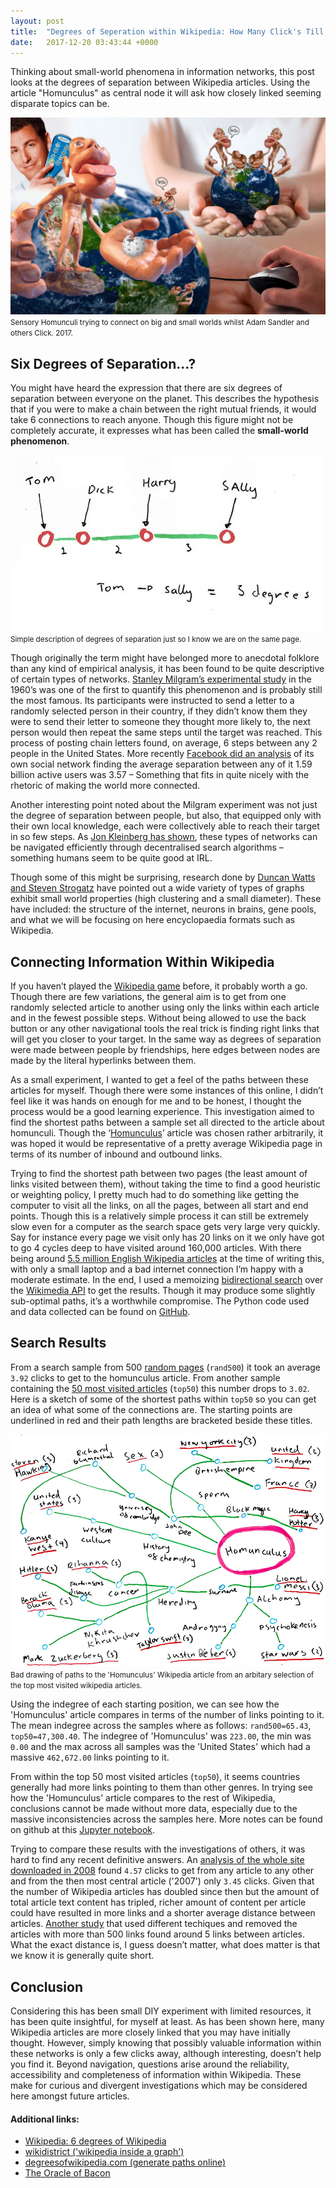 ```yaml
---
layout: post
title:  "Degrees of Seperation within Wikipedia: How Many Click's Till the Homunculus?"
date:   2017-12-20 03:43:44 +0000
---
```

Thinking about small-world phenomena in information networks, this post looks at the degrees of separation between Wikipedia articles. Using the article "Homunculus" as central node it will ask how closely linked seeming disparate topics can be.

<div class="media-container">
    <img title="Sensory Homunculi trying to connect on big and small worlds whilst Adam Sandler and others Click." src="../assets/imgs/homunculus/cover.jpg">
    <small>Sensory Homunculi trying to connect on big and small worlds whilst Adam Sandler and others Click. 2017. </small>
</div>

## Six Degrees of Separation...?

You might have heard the expression that there are six degrees of separation between everyone on the planet. This describes the hypothesis that if you were to make a chain between the right mutual friends, it would take 6 connections to reach anyone. Though this figure might not be completely accurate, it expresses what has been called the **small-world phenomenon**.

<div class="media-container slim">
    <img src="../assets/imgs/homunculus/one.jpg">
    <small>Simple description of degrees of separation just so I know we are on the same page.</small>
</div>

Though originally the term might have belonged more to anecdotal folklore than any kind of empirical analysis, it has been found to be quite descriptive of certain types of networks. [Stanley Milgram’s experimental study](http://snap.stanford.edu/class/cs224w-readings/milgram67smallworld.pdf) in the 1960’s was one of the first to quantify this phenomenon and is probably still the most famous. Its participants were instructed to send a letter to a randomly selected person in their country, if they didn’t know them they were to send their letter to someone they thought more likely to, the next person would then repeat the same steps until the target was reached. This process of posting chain letters found, on average, 6 steps between any 2 people in the United States. More recently [Facebook did an analysis](https://research.fb.com/three-and-a-half-degrees-of-separation/) of its own social network finding the average separation between any of it 1.59 billion active users was 3.57 – Something that fits in quite nicely with the rhetoric of making the world more connected.

Another interesting point noted about the Milgram experiment was not just the degree of separation between people, but also, that equipped only with their own local knowledge, each were collectively able to reach their target in so few steps. As [Jon Kleinberg has shown](https://www.cs.cornell.edu/home/kleinber/swn.d/swn.html), these types of networks can be navigated efficiently through decentralised search algorithms – something humans seem to be quite good at IRL.

Though some of this might be surprising, research done by [Duncan Watts and Steven Strogatz](https://icr.ethz.ch/taicon/events/watts/slides.pdf) have pointed out a wide variety of types of graphs exhibit small world properties (high clustering and a small diameter). These have included: the structure of the internet, neurons in brains, gene pools, and what we will be focusing on here encyclopaedia formats such as Wikipedia.

## Connecting Information Within Wikipedia

If you haven’t played the [Wikipedia game](https://en.wikipedia.org/wiki/Wikipedia:Wiki_Game) before, it probably worth a go. Though there are few variations, the general aim is to get from one randomly selected article to another using only the links within each article and in the fewest possible steps. Without being allowed to use the back button or any other navigational tools the real trick is finding right links that will get you closer to your target. In the same way as degrees of separation were made between people by friendships, here edges between nodes are made by the literal hyperlinks between them.

As a small experiment, I wanted to get a feel of the paths between these articles for myself. Though there were some instances of this online, I didn’t feel like it was hands on enough for me and to be honest, I thought the process would be a good learning experience. This investigation aimed to find the shortest paths between a sample set all directed to the article about homunculi. Though the ‘[Homunculus](https://en.wikipedia.org/wiki/Homunculus)’ article was chosen rather arbitrarily, it was hoped it would be representative of a pretty average Wikipedia page in terms of its number of inbound and outbound links.

Trying to find the shortest path between two pages (the least amount of links visited between them), without taking the time to find a good heuristic or weighting policy, I pretty much had to do something like getting the computer to visit all the links, on all the pages, between all start and end points. Though this is a relatively simple process it can still be extremely slow even for a computer as the search space gets very large very quickly. Say for instance every page we visit only has 20 links on it we only have got to go 4 cycles deep to have visited around 160,000 articles. With there being around [5.5 million English Wikipedia articles](https://en.wikipedia.org/wiki/Wikipedia:Size_of_Wikipedia) at the time of writing this, with only a small laptop and a bad internet connection I’m happy with a moderate estimate. In the end, I used a memoizing [bidirectional search](https://www.geeksforgeeks.org/bidirectional-search/) over the [Wikimedia API](https://www.mediawiki.org/wiki/API:Main_page) to get the results. Though it may produce some slightly sub-optimal paths, it’s a worthwhile compromise.  The Python code used and data collected can be found on [GitHub](https://github.com/winstonjay/scrapbook/tree/master/homunculus).

## Search Results

From a search sample from 500 [random pages](https://www.mediawiki.org/wiki/API:Random) (`rand500`) it took an average `3.92` clicks to get to the homunculus article. From another sample containing the [50 most visited articles](https://en.wikipedia.org/wiki/Wikipedia:Multiyear_ranking_of_most_viewed_pages#Top-100_list) (`top50`) this number drops to `3.02`. Here is a sketch of some of the shortest paths within `top50` so you can get an idea of what some of the connections are. The starting points are underlined in red and their path lengths are bracketed beside these titles.

<div class="media-container slim">
    <img title="Bad drawing of paths to the 'Homunculus' Wikipedia article from an arbitary selection of the top most visited wikipedia articles." src="../assets/imgs/homunculus/results.jpg">
    <small>Bad drawing of paths to the 'Homunculus' Wikipedia article from an arbitary selection of the top most visited wikipedia articles.</small>
</div>

Using the indegree of each starting position, we can see how the 'Homunculus' article compares in terms of the number of links pointing to it. The mean indegree across the samples where as follows: `rand500=65.43`, `top50=47,300.40`. The indegree of 'Homunculus' was `223.00`, the min was `0.00` and the max across all samples was the 'United States' which had a massive `462,672.00` links pointing to it.

From within the top 50 most visited articles (`top50`), it seems countries generally had more links pointing to them than other genres. In trying see how the 'Homunculus' article compares to the rest of Wikipedia, conclusions cannot be made without more data, especially due to the massive inconsistencies across the samples here. More notes can be found on github at this [Jupyter notebook](https://github.com/winstonjay/scrapbook/blob/master/homunculus/analysis.ipynb).

Trying to compare these results with the investigations of others, it was hard to find any recent definitive answers. An [analysis of the whole site downloaded in 2008](http://mu.netsoc.ie/wiki/) found `4.57` clicks to get from any article to any other and from the then most central article ('2007') only `3.45` clicks. Given that the number of Wikipedia articles has doubled since then but the amount of total article text content has tripled, richer amount of content per article could have resulted in more links and a shorter average distance between articles. [Another study](http://cs-people.bu.edu/mp/images/pap091.pdf) that used different techiques and removed the articles with more than 500 links found around 5 links between articles. What the exact distance is, I guess doesn’t matter, what does matter is that we know it is generally quite short.

## Conclusion

Considering this has been small DIY experiment with limited resources, it has been quite insightful, for myself at least. As has been shown here, many Wikipedia articles are more closely linked that you may have initially thought. However, simply knowing that possibly valuable information within these networks is only a few clicks away, although interesting, doesn’t help you find it. Beyond navigation, questions arise around the reliability, accessibility and completeness of information within Wikipedia. These make for curious and divergent investigations which may be considered here amongst future articles.



#### Additional links:

* [Wikipedia: 6 degrees of Wikipedia](https://en.wikipedia.org/wiki/Wikipedia:Six_degrees_of_Wikipedia)
* [wikidistrict ('wikipedia inside a graph')](http://wikidistrict.com/)
* [degreesofwikipedia.com (generate paths online)](http://degreesofwikipedia.com/)
* [The Oracle of Bacon](https://oracleofbacon.org/)

